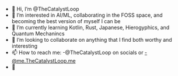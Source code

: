 - 🔁 Hi, I’m @TheCatalystLoop
- 👀 I’m interested in AI/ML, collaborating in the FOSS space, and becoming the best version of myself I can be
- 🌱 I’m currently learning Kotlin, Rust, Japanese, Hierogyphics, and Quantum Mechanincs
- 💞️ I’m looking to collaborate on anything that I find both worthy and interesting
- 📫 How to reach me:
-@TheCatalystLoop on socials or
-@me.TheCatalystLoop.me
- 🔁

<!---
TheCatalystLoop/TheCatalystLoop is a ✨ special ✨ repository because its `README.md` (this file) appears on your GitHub profile.
You can click the Preview link to take a look at your changes.
--->
